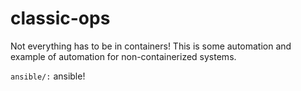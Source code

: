 # classic-ops
Not everything has to be in containers! This is some automation and example of automation for non-containerized systems.

`ansible/:` ansible!
